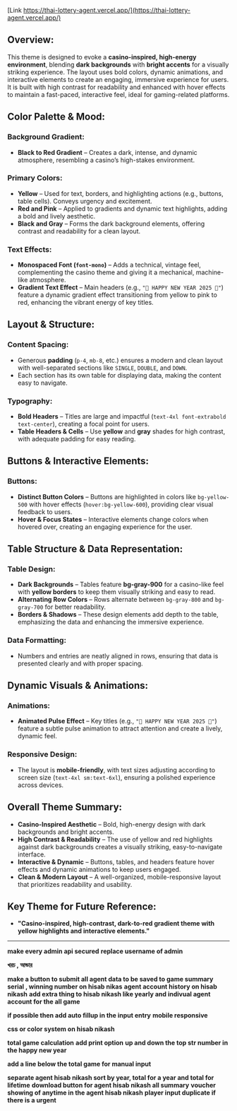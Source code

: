 [Link https://thai-lottery-agent.vercel.app/](https://thai-lottery-agent.vercel.app/)

## **Overview:**

This theme is designed to evoke a **casino-inspired, high-energy environment**, blending **dark backgrounds** with **bright accents** for a visually striking experience. The layout uses bold colors, dynamic animations, and interactive elements to create an engaging, immersive experience for users. It is built with high contrast for readability and enhanced with hover effects to maintain a fast-paced, interactive feel, ideal for gaming-related platforms.

## **Color Palette & Mood:**

### **Background Gradient:**

- **Black to Red Gradient** – Creates a dark, intense, and dynamic atmosphere, resembling a casino’s high-stakes environment.

### **Primary Colors:**

- **Yellow** – Used for text, borders, and highlighting actions (e.g., buttons, table cells). Conveys urgency and excitement.
- **Red and Pink** – Applied to gradients and dynamic text highlights, adding a bold and lively aesthetic.
- **Black and Gray** – Forms the dark background elements, offering contrast and readability for a clean layout.

### **Text Effects:**

- **Monospaced Font (`font-mono`)** – Adds a technical, vintage feel, complementing the casino theme and giving it a mechanical, machine-like atmosphere.
- **Gradient Text Effect** – Main headers (e.g., `"🎰 HAPPY NEW YEAR 2025 🎰"`) feature a dynamic gradient effect transitioning from yellow to pink to red, enhancing the vibrant energy of key titles.

## **Layout & Structure:**

### **Content Spacing:**

- Generous **padding** (`p-4`, `mb-8`, etc.) ensures a modern and clean layout with well-separated sections like `SINGLE`, `DOUBLE`, and `DOWN`.
- Each section has its own table for displaying data, making the content easy to navigate.

### **Typography:**

- **Bold Headers** – Titles are large and impactful (`text-4xl font-extrabold text-center`), creating a focal point for users.
- **Table Headers & Cells** – Use **yellow** and **gray** shades for high contrast, with adequate padding for easy reading.

## **Buttons & Interactive Elements:**

### **Buttons:**

- **Distinct Button Colors** – Buttons are highlighted in colors like `bg-yellow-500` with hover effects (`hover:bg-yellow-600`), providing clear visual feedback to users.
- **Hover & Focus States** – Interactive elements change colors when hovered over, creating an engaging experience for the user.

## **Table Structure & Data Representation:**

### **Table Design:**

- **Dark Backgrounds** – Tables feature **bg-gray-900** for a casino-like feel with **yellow borders** to keep them visually striking and easy to read.
- **Alternating Row Colors** – Rows alternate between `bg-gray-800` and `bg-gray-700` for better readability.
- **Borders & Shadows** – These design elements add depth to the table, emphasizing the data and enhancing the immersive experience.

### **Data Formatting:**

- Numbers and entries are neatly aligned in rows, ensuring that data is presented clearly and with proper spacing.

## **Dynamic Visuals & Animations:**

### **Animations:**

- **Animated Pulse Effect** – Key titles (e.g., `"🎰 HAPPY NEW YEAR 2025 🎰"`) feature a subtle pulse animation to attract attention and create a lively, dynamic feel.

### **Responsive Design:**

- The layout is **mobile-friendly**, with text sizes adjusting according to screen size (`text-4xl sm:text-6xl`), ensuring a polished experience across devices.

## **Overall Theme Summary:**

- **Casino-Inspired Aesthetic** – Bold, high-energy design with dark backgrounds and bright accents.
- **High Contrast & Readability** – The use of yellow and red highlights against dark backgrounds creates a visually striking, easy-to-navigate interface.
- **Interactive & Dynamic** – Buttons, tables, and headers feature hover effects and dynamic animations to keep users engaged.
- **Clean & Modern Layout** – A well-organized, mobile-responsive layout that prioritizes readability and usability.

## **Key Theme for Future Reference:**

- **"Casino-inspired, high-contrast, dark-to-red gradient theme with yellow highlights and interactive elements."**

---

**make every admin api secured**
**replace username of admin**

<!-- **add warning on last 10 minute of countdown** -->

<!-- **confirmation for the input field delete**/ -->

<!-- **delete instead of inactive agent** -->

<!-- **add download to agent client page** -->

<!-- **error in player account summary** -->
<!-- **ব্যাংকার পাবে** -->

<!-- **error in downloading the pdf** -->

<!-- **add download on admin account summary page** -->
<!-- **add extra cell to the admin account summary** -->

<!-- **divide happy new year** -->

<!-- **admin waiting list should be filtered by agentid** -->

<!-- **voucher quantity on agent page** -->

<!-- **voucher quantity on agent sidebar and sub agent also and waiting number on sidebar** -->

<!-- **agent name and id on the homepage of the agent** -->

<!-- **add print on admin and agent page** -->

<!-- **print input number organized by their type like 3up, down and single** -->

<!-- **make all the printing style like small printer** -->

<!-- **https://thai-lottery-agent.vercel.app/admin/agent-games/wahid error** -->

<!-- **winning on down should not show str or rumble. just one will show.** -->
<!-- **single win will be 3up er digit gula win** -->
<!-- **played game amount original should be removed and discount will show** -->

<!-- **admin replaced banker** -->

**খরচ , আন্ডার**

<!-- **del agent** -->
<!-- **pss hide, edit on agent** -->
<!-- **name should come first** -->
<!-- **serial on agent page** -->

<!-- **agent active status** -->

**make a button to submit all agent data to be saved to game summary**
**serial , winning number on hisab nikas**
**agent account history on hisab nikash**
**add extra thing to hisab nikash like yearly and indivual agent account for the all game**

<!-- **add enter to make entry** -->

**if possible then add auto fillup in the input entry**
**mobile responsive**

<!-- **add download to input** -->

<!-- **sub agent don't show unknown** -->

<!-- **add subagent login system** -->
<!-- **add 10 subagent** -->
<!-- **agent edit system** -->
<!-- **percentage system on the agent list** -->

<!-- **allah vorosa and picture** -->

<!-- **add agent - customer percentage system**
**total game calculation with percentage** -->

**css or color system on hisab nikash**

<!-- **remove background from game account summary** -->

**total game calculation**
**add print option**
**up and down the top str number in the happy new year**
<!-- **total rumble above the number** -->
<!-- **change the hot number style as the number table is written** -->
<!-- **zoom on hover on the happy new year** -->
<!-- **auto complete issue** -->
<!-- **player input 3 part** -->
**add a line below the total game for manual input**
<!-- **total on the hisab nikash** -->
**separate agent hisab nikash sort by year, total for a year and total for lifetime**
**download button for agent hisab nikash all summary**
**voucher showing of anytime in the agent hisab nikash**
**player input duplicate if there is a urgent**
<!-- **voucher date and voucher name** -->
<!-- **remove grand total** -->
<!-- **total game for sub agent** -->
